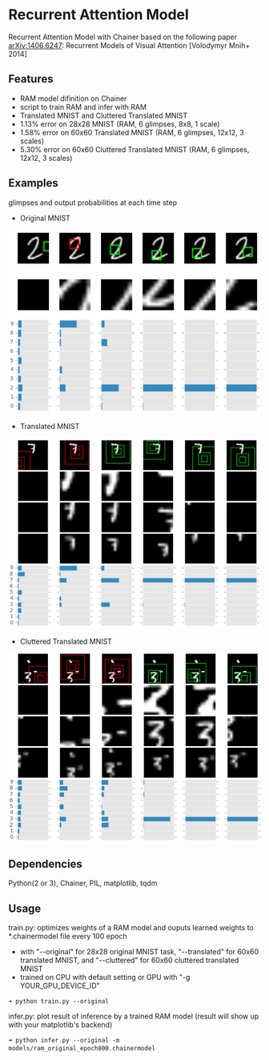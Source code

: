 # Recurrent Attention Model

Recurrent Attention Model with Chainer based on the following paper  
[arXiv:1406.6247](http://arxiv.org/abs/1406.6247): Recurrent Models of Visual Attention [Volodymyr Mnih+ 2014]  

## Features  

* RAM model difinition on Chainer  
* script to train RAM and infer with RAM 
* Translated MNIST and Cluttered Translated MNIST  
* 1.13% error on 28x28 MNIST (RAM, 6 glimpses, 8x8, 1 scale)  
* 1.58% error on 60x60 Translated MNIST (RAM, 6 glimpses, 12x12, 3 scales)  
* 5.30% error on 60x60 Cluttered Translated MNIST (RAM, 6 glimpses, 12x12, 3 scales)  

## Examples  

glimpses and output probabilities at each time step  

* Original MNIST  

![example on original MNIST](figures/ram_original.png)  

* Translated MNIST  

![example on translated MNIST](figures/ram_translated.png)  

* Cluttered Translated MNIST  

![example on cluttered translated MNIST](figures/ram_cluttered.png)  


## Dependencies  
Python(2 or 3), Chainer, PIL, matplotlib, tqdm  

## Usage  
train.py: optimizes weights of a RAM model and ouputs learned weights to \*.chainermodel file every 100 epoch

* with "--original" for 28x28 original MNIST task, "--translated" for 60x60 translated MNIST, and "--cluttered" for 60x60 cluttered translated MNIST  
* trained on CPU with default setting or GPU with "-g YOUR_GPU_DEVICE_ID"

```shellsession
➜ python train.py --original  
```

infer.py: plot result of inference by a trained RAM model (result will show up with your matplotlib's backend)  

```shellsession
➜ python infer.py --original -m models/ram_original_epoch800.chainermodel  
```
